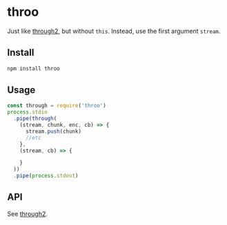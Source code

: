 # throo

Just like [through2](https://www.npmjs.com/package/through2), but without `this`. Instead, use the first argument `stream`.

## Install

```sh
npm install throo
```

## Usage

```js
const through = require('throo')
process.stdin
  .pipe(through(
    (stream, chunk, enc, cb) => {
      stream.push(chunk)
      //etc
    },
    (stream, cb) => {

    }
  ))
  .pipe(process.stdout)
```

## API

See [through2](https://www.npmjs.com/package/through2).
